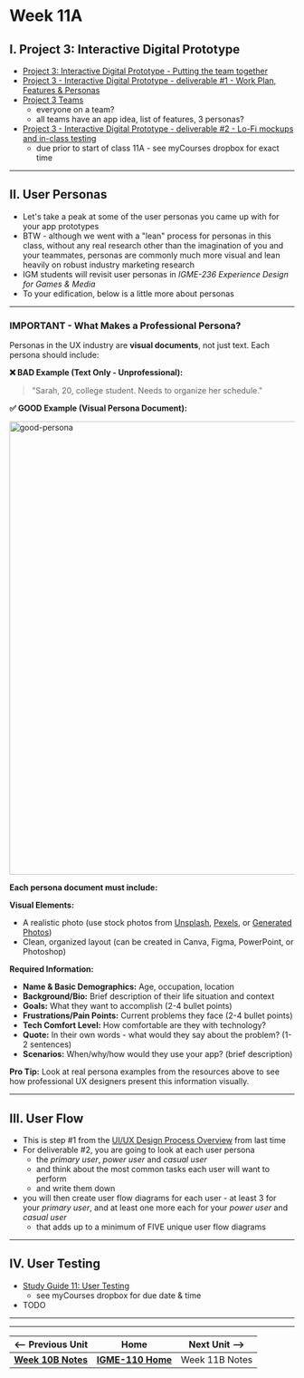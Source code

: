 # Week 11A

## I. Project 3: Interactive Digital Prototype
- [Project 3: Interactive Digital Prototype - Putting the team together](../documents/p3-put-team-together.md)
- [Project 3 - Interactive Digital Prototype - deliverable #1 - Work Plan, Features & Personas](../documents/p3-work-plan.md)
- [Project 3 Teams](../documents/p3-teams.md)
  - everyone on a team?
  - all teams have an app idea, list of features, 3 personas?
- [Project 3 - Interactive Digital Prototype - deliverable #2 - Lo-Fi mockups and in-class testing](../documents/p3-lofi-deliverable.md)
  - due prior to start of class 11A - see myCourses dropbox for exact time

---

## II. User Personas

- Let's take a peak at some of the user personas you came up with for your app prototypes
- BTW - although we went with a "lean" process for personas in this class, without any real research other than the imagination of you and your teammates, personas are commonly much more visual and lean heavily on robust industry marketing research
- IGM students will revisit user personas in *IGME-236 Experience Design for Games & Media*
- To your edification, below is a little more about personas

---

### IMPORTANT - What Makes a Professional Persona?

Personas in the UX industry are **visual documents**, not just text. Each persona should include:

**❌ BAD Example (Text Only - Unprofessional):**
> "Sarah, 20, college student. Needs to organize her schedule."

**✅ GOOD Example (Visual Persona Document):**

<img width="800" alt="good-persona" src="https://github.com/user-attachments/assets/943f5636-a7ae-4746-b4d5-7d3435abb678" />

**Each persona document must include:**

**Visual Elements:**
- A realistic photo (use stock photos from [Unsplash](https://unsplash.com), [Pexels](https://www.pexels.com), or [Generated Photos](https://generated.photos))
- Clean, organized layout (can be created in Canva, Figma, PowerPoint, or Photoshop)

**Required Information:**
- **Name & Basic Demographics:** Age, occupation, location
- **Background/Bio:** Brief description of their life situation and context
- **Goals:** What they want to accomplish (2-4 bullet points)
- **Frustrations/Pain Points:** Current problems they face (2-4 bullet points)
- **Tech Comfort Level:** How comfortable are they with technology?
- **Quote:** In their own words - what would they say about the problem? (1-2 sentences)
- **Scenarios:** When/why/how would they use your app? (brief description)


**Pro Tip:** Look at real persona examples from the resources above to see how professional UX designers present this information visually.
  

---

## III. User Flow 
- This is step #1 from the [UI/UX Design Process Overview](10B.md#iii-uiux-design-process-overview) from last time
- For deliverable #2, you are going to look at each user persona
  - the *primary user*, *power user* and *casual user*
  - and think about the most common tasks each user will want to perform
  - and write them down
- you will then create user flow diagrams for each user - at least 3 for your *primary user*, and at least one more each for your *power user* and *casual user*
  - that adds up to a minimum of FIVE unique user flow diagrams


---

## IV. User Testing

- [Study Guide 11: User Testing](https://docs.google.com/document/d/1f5h_8OBTGzORzFFOK5QamQqt4XgW4_Xe_ERmpZ9bmU0/edit?usp=sharing)
  - see myCourses dropbox for due date & time
- TODO
 


---
---

| <-- Previous Unit | Home | Next Unit -->
| --- | --- | --- 
|   [**Week 10B Notes**](10B.md)  |  [**IGME-110 Home**](../) | Week 11B Notes
